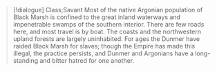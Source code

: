 >[!dialogue] Class;Savant
Most of the native Argonian population of Black Marsh is confined to the great inland waterways and impenetrable swamps of the southern interior. There are few roads here, and most travel is by boat. The coasts and the northwestern upland forests are largely uninhabited. For ages the Dunmer have raided Black Marsh for slaves; though the Empire has made this illegal, the practice persists, and Dunmer and Argonians have a long-standing and bitter hatred for one another.